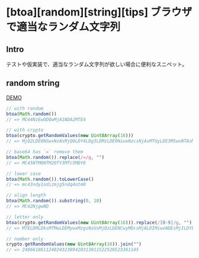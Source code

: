 # [btoa][random][string][tips] ブラウザで適当なランダム文字列

## Intro

テストや仮実装で、適当なランダム文字列が欲しい場合に便利なスニペット。


## random string

[DEMO](https://labs.jxck.io/snippets/random.html)


```js
// with random
btoa(Math.random())
// => MC44NzEwODQwMjA1NDA2MTE4

// with crypto
btoa(crypto.getRandomValues(new Uint8Array(16)))
// => MjQ2LDE0NSwxNzAsMjQ0LDY4LDg3LDMzLDE0NiwxNzcsNjAsMTUyLDE3MSwxNTAsMTcsMTA4LDEwNA==

// base64 has `=` remove them
btoa(Math.random()).replace(/=/g, "")
// => MC45NTM0NTM2OTY3MTc5MDY0

// lower case
btoa(Math.random()).toLowerCase()
// => mc43ndy1odizmjg5ndq4otm0

// align length
btoa(Math.random()).substring(0, 10)
// => MC42NjgwND

// letter only
btoa(crypto.getRandomValues(new Uint8Array(16))).replace(/[0-9]/g, "").replace(/=/g, "")
// => MTELDMLDksMTMwLDEMywxMzgsNzUsMjQzLDENCwyMDcsMjALDIMiwxNDEsMjILDYLDIMg

// number only
crypto.getRandomValues(new Uint8Array(16)).join("")
// => 24066186112482432389420313011522520523361145
```
